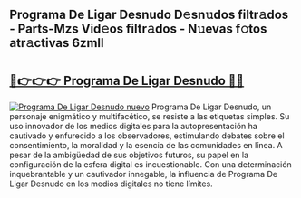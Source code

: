 ## Programa De Ligar Desnudo D𝚎sn𝚞dos filtr𝚊dos - Parts-Mzs Vid𝚎os filtr𝚊dos - N𝚞evas f𝚘tos atr𝚊ctivas 6zmll

# <h2><a href="http://mb2tx7m.tromn.icu/?c=Programa+De+Ligar+Desnudo">🔗👉👉👉 Programa De Ligar Desnudo 🔗🔗</a></h2>

[![Programa De Ligar Desnudo nuevo](https://i.imgur.com/pEAQMta.gif)](http://mb2tx7m.tromn.icu/?c=Programa+De+Ligar+Desnudo)
Programa De Ligar Desnudo, un personaje enigmático y multifacético, se resiste a las etiquetas simples. Su uso innovador de los medios digitales para la autopresentación ha cautivado y enfurecido a los observadores, estimulando debates sobre el consentimiento, la moralidad y la esencia de las comunidades en línea. A pesar de la ambigüedad de sus objetivos futuros, su papel en la configuración de la esfera digital es incuestionable. Con una determinación inquebrantable y un cautivador innegable, la influencia de Programa De Ligar Desnudo en los medios digitales no tiene límites.
